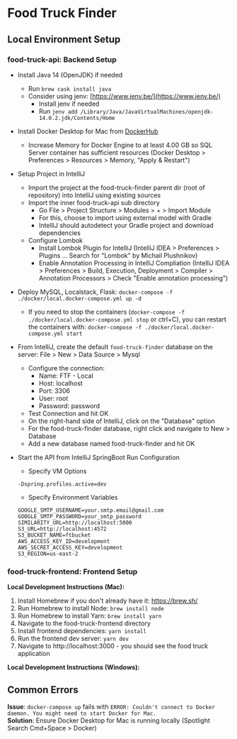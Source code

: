 # Food Truck Finder

## Local Environment Setup
### food-truck-api: Backend Setup
* Install Java 14 (OpenJDK) if needed
    * Run `brew cask install java`
    * Consider using jenv: [https://www.jenv.be/](https://www.jenv.be/)
      * Install jenv if needed
      * Run `jenv add /Library/Java/JavaVirtualMachines/openjdk-14.0.2.jdk/Contents/Home`
* Install Docker Desktop for Mac from [DockerHub](https://docs.docker.com/docker-for-mac/install/)
    * Increase Memory for Docker Engine to at least 4.00 GB so SQL Server container has sufficient resources (Docker Desktop > Preferences > Resources > Memory, "Apply & Restart")
* Setup Project in IntelliJ
    * Import the project at the food-truck-finder parent dir (root of repository) into IntelliJ using existing sources
    * Import the inner food-truck-api sub directory
        * Go File > Project Structure > Modules > + > Import Module
        * For this, choose to import using external model with Gradle
        * IntelliJ should autodetect your Gradle project and download dependencies
    * Configure Lombok
        * Install Lombok Plugin for IntelliJ (IntelliJ IDEA > Preferences > Plugins ... Search for "Lombok" by Michail Plushnikov)
        * Enable Annotation Processing in IntelliJ Compliation (IntelliJ IDEA > Preferences > Build, Execution, Deployment > Compiler > Annotation Processors > Check "Enable annotation processing")
* Deploy MySQL, Localstack, Flask: `docker-compose -f ./docker/local.docker-compose.yml up -d`
    * If you need to stop the containers (`docker-compose -f ./docker/local.docker-compose.yml stop` or ctrl+C), you can 
    restart the containers with: `docker-compose -f ./docker/local.docker-compose.yml start`   
* From IntelliJ, create the default `food-truck-finder` database on the server: File > New > Data Source > Mysql  
    * Configure the connection:
      * Name: FTF - Local
      * Host: localhost
      * Port: 3306
      * User: root
      * Password: password
    * Test Connection and hit OK
    * On the right-hand side of IntelliJ, click on the "Database" option
    * For the food-truck-finder database, right click and navigate to New > Database
    * Add a new database named food-truck-finder and hit OK

* Start the API from IntelliJ SpringBoot Run Configuration
    * Specify VM Options
	```
	-Dspring.profiles.active=dev
	```
    * Specify Environment Variables
    ```
    GOOGLE_SMTP_USERNAME=your.smtp.email@gmail.com
    GOOGLE_SMTP_PASSWORD=your_smtp_password
    SIMILARITY_URL=http://localhost:5000
    S3_URL=http://localhost:4572
    S3_BUCKET_NAME=ftbucket
    AWS_ACCESS_KEY_ID=development
    AWS_SECRET_ACCESS_KEY=development
    S3_REGION=us-east-2
    ```
 
### food-truck-frontend: Frontend Setup
**Local Development Instructions (Mac):**
1. Install Homebrew if you don't already have it: https://brew.sh/
2. Run Homebrew to install Node: `brew install node`
3. Run Homebrew to install Yarn: `brew install yarn`
4. Navigate to the food-truck-frontend directory
5. Install frontend dependencies: `yarn install` 
6. Run the frontend dev server: `yarn dev` 
7. Navigate to http://localhost:3000 - you should see the food truck application

**Local Development Instructions (Windows):**

## Common Errors
**Issue**: `docker-compose up` fails with
`ERROR: Couldn't connect to Docker daemon. You might need to start Docker for Mac.`  
**Solution**: Ensure Docker Desktop for Mac is running locally (Spotlight Search Cmd+Space > Docker)

